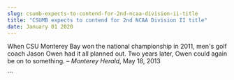 ```yaml
---
slug: csumb-expects-to-contend-for-2nd-ncaa-division-ii-title
title: "CSUMB expects to contend for 2nd NCAA Division II title"
date: January 01 2020
---
```


 
<p>
  When CSU Monterey Bay won the national championship in 2011, men's golf coach
  Jason Owen had it all planned out. Two years later, Owen could again be on to
  something. – <em>Monterey Herald</em>, May 18, 2013
</p>
```
